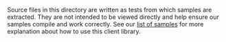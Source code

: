 Source files in this directory are written as tests from which samples are extracted.
They are not intended to be viewed directly and help ensure our samples compile and work correctly.
See our [list of samples](https://github.com/Azure/azure-sdk-for-net/tree/main/sdk/keyvault/Azure.Security.KeyVault.Secrets/samples) for more explanation about how to use this client library.
